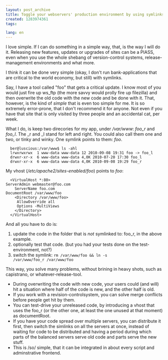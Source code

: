 ```yaml
---
layout: post_archive
title: Toggle your webservers' production environment by using symlinks
created: 1283974361
tags:

lang: en
---
```

I love simple. If I can do something in a simple way, that, is the way I will do it. Releasing new features, updates or upgrades of sites can be a PIASS, even when you use the whole shebang of version-control systems, release-management environments and what more. 

I think it can be done very simple (okay, I don't run bank-applications that are critical to the world economy, but still) with symlinks. 

Say, I have a tool called "foo" that gets a critical update. I know most of you would just fire up ws_ftp (the more savvy would prolly fire up filezilla) and then overwrite the old code with the new code and be done with it. 
That, however, is the kind of <em>simple</em> that is even too simple for me. It is so extremely error-prone, that I don't recommend it for anyone. Not even if you have that site that is only visited by three people and an accidental cat, per week. 

What I do, is keep two direcories for my app, under _/var/www_: _foo\_r_ and _foo\_l_. The \_r and \_l stand for left and right. You could also call them one and two, or tinky and winky.
One symlink points to them: _foo_.

      ber@luscious:/var/www$ ls -ahl
      lrwxrwxrwx  1 www-data www-data 12 2010-09-08 19:31 foo -> foo_l
      drwxr-xr-x  6 www-data www-data 4,0K 2010-07-20 17:30 foo_l
      drwxr-xr-x  6 www-data www-data 4,0K 2010-09-08 19:29 foo_r

My vhost (_/etc/apache2/sites-enabled/foo_) points to _foo_:

      <VirtualHost *:80>
	ServerAdmin webmaster@foo.com
        ServerName foo.com
	DocumentRoot /var/www/foo
        <Directory /var/www/foo>
         AllowOverride all
         Options -MultiViews
        </Directory>
      </VirtualHost>

And all you have to do is:

1. update the code in the folder that is _not_ symlinked to: foo_r, in the above example. 
2. optionally test that code. (but you had your tests done on the test-environment, not?)
3. switch the symlink: <code>rm /var/www/foo && ln -s /var/www/foo\_r /var/www/foo</code> 

This way, you solve many problems, without brining in heavy shots, such as capistrano, or whatever-release-tool. 

* During overwriting the code with new code, your users could (and will) hit a situation where half of the code is new, and the other half is old. 
* If you work with a revision-controlsystem, you can solve merge conflicts before people get hit by them. 
* You can test-drive your unreleased code, by introducing a vhost that uses the foo_r (or the other one, at least the one unused at that moment) as documentRoot. 
* If you have your code spread over multiple servers, you can distribute it first, then switch the simlinks on all the servers at once, instead of waiting for code to be distributed and having a period during which parts of the balanced servers serve old code and parts serve the new stuff.
* This is /so/ simple, that it can be integrated in about every script and adminstrative frontend.
